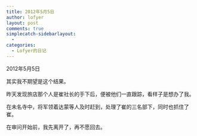 ```yaml
---
title: 2012年5月5日
author: lofyer
layout: post
comments: true
simplecatch-sidebarlayout:
  - 
categories:
  - Lofyer的日记
---
```

2012年5月5日

其实我不期望是这个结果。

昨天发现旅店那个人是崔社长的手下后，便被他们一直跟踪，看样子是想办了我。

在未名寺中，将军领着达蒙等人及时赶到，处理了崔的三名部下，同时也抓住了崔。

在审问开始前，我先离开了，再不愿回去。